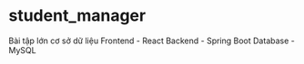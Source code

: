 # student_manager
Bài tập lớn cơ sở dữ liệu
Frontend - React
Backend - Spring Boot
Database - MySQL
